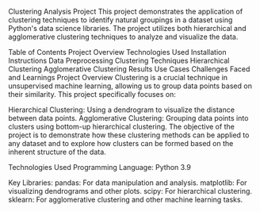 Clustering Analysis Project
This project demonstrates the application of clustering techniques to identify natural groupings in a dataset using Python's data science libraries. The project utilizes both hierarchical and agglomerative clustering techniques to analyze and visualize the data.

Table of Contents
Project Overview
Technologies Used
Installation Instructions
Data Preprocessing
Clustering Techniques
Hierarchical Clustering
Agglomerative Clustering
Results
Use Cases
Challenges Faced and Learnings
Project Overview
Clustering is a crucial technique in unsupervised machine learning, allowing us to group data points based on their similarity. This project specifically focuses on:

Hierarchical Clustering: Using a dendrogram to visualize the distance between data points.
Agglomerative Clustering: Grouping data points into clusters using bottom-up hierarchical clustering.
The objective of the project is to demonstrate how these clustering methods can be applied to any dataset and to explore how clusters can be formed based on the inherent structure of the data.

Technologies Used
Programming Language: Python 3.9

Key Libraries:
pandas: For data manipulation and analysis.
matplotlib: For visualizing dendrograms and other plots.
scipy: For hierarchical clustering.
sklearn: For agglomerative clustering and other machine learning tasks.
